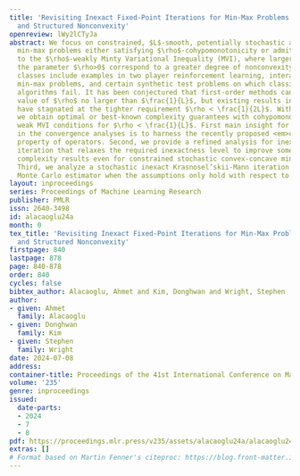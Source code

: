 ```yaml
---
title: 'Revisiting Inexact Fixed-Point Iterations for Min-Max Problems: Stochasticity
  and Structured Nonconvexity'
openreview: lWy2lCTyJa
abstract: We focus on constrained, $L$-smooth, potentially stochastic and nonconvex-nonconcave
  min-max problems either satisfying $\rho$-cohypomonotonicity or admitting a solution
  to the $\rho$-weakly Minty Variational Inequality (MVI), where larger values of
  the parameter $\rho>0$ correspond to a greater degree of nonconvexity. These problem
  classes include examples in two player reinforcement learning, interaction dominant
  min-max problems, and certain synthetic test problems on which classical min-max
  algorithms fail. It has been conjectured that first-order methods can tolerate a
  value of $\rho$ no larger than $\frac{1}{L}$, but existing results in the literature
  have stagnated at the tighter requirement $\rho < \frac{1}{2L}$. With a simple argument,
  we obtain optimal or best-known complexity guarantees with cohypomonotonicity or
  weak MVI conditions for $\rho < \frac{1}{L}$. First main insight for the improvements
  in the convergence analyses is to harness the recently proposed <em>conic nonexpansiveness</em>
  property of operators. Second, we provide a refined analysis for inexact Halpern
  iteration that relaxes the required inexactness level to improve some state-of-the-art
  complexity results even for constrained stochastic convex-concave min-max problems.
  Third, we analyze a stochastic inexact Krasnosel’skii-Mann iteration with a multilevel
  Monte Carlo estimator when the assumptions only hold with respect to a solution.
layout: inproceedings
series: Proceedings of Machine Learning Research
publisher: PMLR
issn: 2640-3498
id: alacaoglu24a
month: 0
tex_title: 'Revisiting Inexact Fixed-Point Iterations for Min-Max Problems: Stochasticity
  and Structured Nonconvexity'
firstpage: 840
lastpage: 878
page: 840-878
order: 840
cycles: false
bibtex_author: Alacaoglu, Ahmet and Kim, Donghwan and Wright, Stephen
author:
- given: Ahmet
  family: Alacaoglu
- given: Donghwan
  family: Kim
- given: Stephen
  family: Wright
date: 2024-07-08
address:
container-title: Proceedings of the 41st International Conference on Machine Learning
volume: '235'
genre: inproceedings
issued:
  date-parts:
  - 2024
  - 7
  - 8
pdf: https://proceedings.mlr.press/v235/assets/alacaoglu24a/alacaoglu24a.pdf
extras: []
# Format based on Martin Fenner's citeproc: https://blog.front-matter.io/posts/citeproc-yaml-for-bibliographies/
---
```

